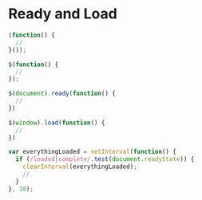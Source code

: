 # Ready and Load

```javascript
(function() {
  //
}());
```

```javascript
$(function() {
  //
});
```

```javascript
$(document).ready(function() {
  //
})
```

```javascript
$(window).load(function() {
  //
})
```

```javascript
var everythingLoaded = setInterval(function() {
  if (/loaded|complete/.test(document.readyState)) {
    clearInterval(everythingLoaded);
    //
  }
}, 10);
```
